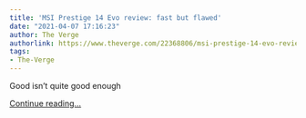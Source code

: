 ```yaml
---
title: 'MSI Prestige 14 Evo review: fast but flawed'
date: "2021-04-07 17:16:23"
author: The Verge
authorlink: https://www.theverge.com/22368806/msi-prestige-14-evo-review-price-specs-features-intel-1185g7
tags:
- The-Verge
---
```

<p>Good isn’t quite good enough</p>
  <p>
    <a href="https://www.theverge.com/22368806/msi-prestige-14-evo-review-price-specs-features-intel-1185g7">Continue reading&hellip;</a>
  </p>